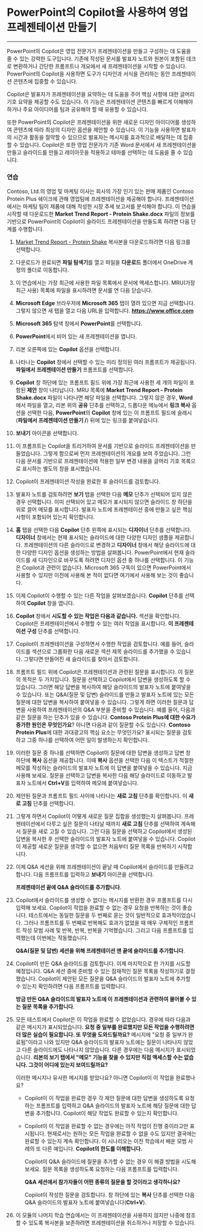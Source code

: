 
# PowerPoint의 Copilot을 사용하여 영업 프레젠테이션 만들기
---
PowerPoint의 Copilot은 영업 전문가가 프레젠테이션을 만들고 구성하는 데 도움을 줄 수 있는 강력한 도구입니다. 기존에 작성된 문서를 발표자 노트와 원본이 포함된 데크로 변환하거나 간단한 프롬프트나 개요에서 새 프레젠테이션을 시작할 수 있습니다. PowerPoint의 Copilot을 사용하면 도구가 디자인과 서식을 관리하는 동안 프레젠테이션 콘텐츠에 집중할 수 있습니다.

Copilot은 발표자가 프레젠테이션을 요약하는 데 도움을 주어 핵심 사항에 대한 글머리 기호 요약을 제공할 수도 있습니다. 이 기능은 프레젠테이션 콘텐츠를 빠르게 이해해야 하거나 주요 아이디어를 팀과 공유해야 할 때 유용할 수 있습니다.

또한 PowerPoint의 Copilot은 프레젠테이션을 위한 새로운 디자인 아이디어를 생성하여 콘텐츠에 따라 최상의 디자인 옵션을 제안할 수 있습니다. 이 기능을 사용하면 발표자의 시간과 활동을 절약할 수 있으므로 발표자는 메시지를 효과적으로 배달하는 데 집중할 수 있습니다. Copilot은 또한 영업 전문가가 기존 Word 문서에서 새 프레젠테이션을 만들고 슬라이드를 만들고 레이아웃을 적용하고 테마를 선택하는 데 도움을 줄 수 있습니다.

### 연습

Contoso, Ltd.의 영업 및 마케팅 이사는 회사의 가장 인기 있는 판매 제품인 Contoso Protein Plus 쉐이크에 관해 영업팀에 프레젠테이션을 제공해야 합니다. 프레젠테이션에서는 마케팅 팀이 제품에 대해 작성한 시장 추세 보고서를 분석해야 합니다. 이 연습을 시작할 때 다운로드한 **Market Trend Report - Protein Shake.docx** 파일의 정보를 기반으로 PowerPoint의 Copilot이 슬라이드 프레젠테이션을 만들도록 하려면 다음 단계를 수행합니다.

1.  [Market Trend Report - Protein Shake](https://edxinteractivepage.blob.core.windows.net/ms-4004/Market%20Trend%20Report-%20Protein%20shake.docx) 복사본을 다운로드하려면 다음 링크를 선택합니다.
2.  다운로드가 완료되면 **파일 탐색기**를 열고 파일을 **다운로드** 폴더에서 OneDrive 계정의 폴더로 이동합니다.
3.  이 연습에서는 가장 최근에 사용한 파일 목록에서 문서에 액세스합니다. MRU(가장 최근 사용) 목록에 파일을 표시하려면 문서를 연 다음 닫습니다.
4.  **Microsoft Edge** 브라우저에 **Microsoft 365** 탭이 열려 있으면 지금 선택합니다. 그렇지 않으면 새 탭을 열고 다음 URL을 입력합니다. **https://www.office.com** 
5.  **Microsoft 365** 탐색 창에서 **PowerPoint**를 선택합니다.
6.  **PowerPoint**에서 비어 있는 새 프레젠테이션을 엽니다.
7.  리본 오른쪽에 있는 **Copilot** 옵션을 선택합니다.
8.  나타나는 **Copilot** 창에서 선택할 수 있는 미리 정의된 여러 프롬프트가 제공됩니다. **파일에서 프레젠테이션 만들기** 프롬프트를 선택합니다.
9.  **Copilot** 창 하단에 있는 프롬프트 필드 위에 가장 최근에 사용한 세 개의 파일이 포함된 **제안** 창이 나타납니다. MRU 목록에 **Market Trend Report - Protein Shake.docx** 파일이 나타나면 해당 파일을 선택합니다. 그렇지 않은 경우, **Word**에서 파일을 열고, 리본 위의 **공유** 단추를 선택하고, 드롭다운 메뉴에서 **링크 복사** 옵션을 선택한 다음, **PowerPoint**의 **Copilot** 창에 있는 이 프롬프트 필드에 슬래시(**파일에서 프레젠테이션 만들기 /**) 뒤에 있는 링크를 붙여넣습니다.
10. **보내기** 아이콘을 선택합니다.
11. 이 프롬프트는 Copilot을 트리거하여 문서를 기반으로 슬라이드 프레젠테이션을 만들었습니다. 그렇게 함으로써 먼저 프레젠테이션의 개요를 보여 주었습니다. 그런 다음 문서를 기반으로 프레젠테이션에 적용한 일부 변경 내용을 글머리 기호 목록으로 표시하는 별도의 창을 표시했습니다.
12. Copilot이 프레젠테이션 작성을 완료한 후 슬라이드를 검토합니다.
13. 발표자 노트를 검토하려면 **보기** 탭을 선택한 다음 **메모** 단추가 선택되어 있지 않은 경우 선택합니다. 이미 선택되어 있고 메모가 표시되지 않으면 슬라이드 창 하단을 위로 끌어 메모를 표시합니다. 발표자 노트에 프레젠테이션 중에 만들고 싶은 핵심 사항이 포함되어 있는지 확인합니다.
14. **홈** 탭을 선택한 다음 **Copilot** 단추 왼쪽에 표시되는 **디자이너** 단추를 선택합니다. **디자이너** 창에서는 현재 표시되는 슬라이드에 대한 다양한 디자인 샘플을 제공합니다. 프레젠테이션의 다른 슬라이드로 변경하고 **디자이너** 창에서 해당 슬라이드에 대한 다양한 디자인 옵션을 생성하는 방법을 살펴봅니다. PowerPoint에서 현재 슬라이드를 새 디자인으로 바꾸도록 하려면 디자인 옵션 중 하나를 선택합니다. 이 기능은 Copilot과 관련이 없습니다. Microsoft 365 구독이 있으면 PowerPoint에서 사용할 수 있지만 이전에 사용해 본 적이 없다면 여기에서 사용해 보는 것이 좋습니다.
15. 이제 Copilot이 수행할 수 있는 다른 작업을 살펴보겠습니다. **Copilot** 단추를 선택하여 **Copilot** 창을 엽니다.
16. **Copilot** 창에서 **시도할 수 있는 작업은 다음과 같습니다.** 섹션을 확인합니다. Copilot은 프레젠테이션에서 수행할 수 있는 여러 작업을 표시합니다. **이 프레젠테이션 구성** 단추를 선택합니다.
17. Copilot이 프레젠테이션을 구성하면서 수행한 작업을 검토합니다. 예를 들어, 슬라이드를 섹션으로 그룹화한 다음 새로운 섹션 제목 슬라이드를 추가했을 수 있습니다. 그렇다면 만들어진 새 슬라이드를 찾아서 검토합니다.
18. 프롬프트 필드 위에 Copilot은 프레젠테이션과 관련된 질문을 표시합니다. 이 질문의 목적은 두 가지입니다. 질문을 선택하고 Copilot에서 답변을 생성하도록 할 수 있습니다. 그러면 해당 답변을 복사하여 해당 슬라이드의 발표자 노트에 붙여넣을 수 있습니다. 또는 Q&A(질문 및 답변) 슬라이드를 만들고 발표자 노트에 있는 모든 질문에 대한 답변을 복사하여 붙여넣을 수 있습니다. 그렇게 하면 이러한 질문과 답변을 사용하여 프레젠테이션의 Q&A 부분을 준비할 수 있습니다. 예를 들어, 다음과 같은 질문을 하는 단추가 있을 수 있습니다. **Contoso Protein Plus에 대한 수요가 증가한 원인은 무엇인가요**? 아니면 다음과 같이 질문할 수도 있습니다. **Contoso Protein Plus**에 대한 과대광고의 핵심 요소는 무엇인가요? 표시되는 질문을 검토하고 그중 하나를 선택하여 어떤 일이 발생하는지 확인합니다.
19. 이러한 질문 중 하나를 선택하면 Copilot이 질문에 대한 답변을 생성하고 답변 창 하단에 **복사** 옵션을 제공합니다. 이때 **복사** 옵션을 선택한 다음 이 텍스트가 적절한 메모를 작성하는 슬라이드의 발표자 노트에 이 답변을 붙여넣을 수 있습니다. 지금 사용해 보세요. 질문을 선택하고 답변을 복사한 다음 해당 슬라이드로 이동하고 발표자 노트에서 **Ctrl+V**를 입력하여 메모에 붙여넣습니다.
20. 제안된 질문과 프롬프트 필드 사이에 나타나는 **새로 고침** 단추를 확인합니다. 이 **새로 고침** 단추를 선택합니다.
21. 그렇게 하면서 Copilot이 어떻게 새로운 질문 집합을 생성했는지 살펴봅니다. 프레젠테이션에서 다루고 싶은 질문이 나타날 때까지 **새로 고침** 단추를 선택하여 계속해서 질문을 새로 고칠 수 있습니다. 그런 다음 질문을 선택하고 Copilot에서 생성된 답변을 복사한 후 선택한 슬라이드의 발표자 노트에 붙여넣을 수 있습니다. Copilot이 제공할 새로운 질문을 생각할 수 없으면 처음부터 질문 목록을 반복하기 시작합니다.
22. 이제 Q&A 세션을 위해 프레젠테이션이 끝날 때 Copilot에서 슬라이드를 만들려고 합니다. 다음 프롬프트를 입력하고 **보내기** 아이콘을 선택합니다.
    
    **프레젠테이션 끝에 Q&A 슬라이드를 추가합니다**.
23. Copilot에서 슬라이드를 생성할 수 없다는 메시지를 반환한 경우 프롬프트를 다시 입력해 보세요. Copilot이 작업을 완료할 수 없는 경우 요청을 반복하는 것이 좋습니다. 테스트에서는 동일한 질문을 두 번째로 묻는 것이 일반적으로 효과적이었습니다. 그러나 프롬프트를 두 번째로 반복해도 효과가 없었을 때 매우 구체적인 프롬프트 작성 모범 사례 및 반복, 반복, 반복을 기억했습니다. 그리고 다음 프롬프트를 입력했는데 이번에는 작동했습니다.
    
    **Q&A(질문 및 답변) 세션을 위해 프레젠테이션 맨 끝에 슬라이드를 추가합니다**.
24. Copilot이 만든 Q&A 슬라이드를 검토합니다. 이제 마지막으로 한 가지를 시도할 예정입니다. Q&A 세션 중에 준비할 수 있는 잠재적인 질문 목록을 작성하기로 결정했습니다. Copilot이 제안된 모든 질문을 Q&A 슬라이드의 발표자 노트에 추가할 수 있는지 확인하려면 다음 프롬프트를 입력합니다.
    
    **방금 만든 Q&A 슬라이드의 발표자 노트에 이 프레젠테이션과 관련하여 물어볼 수 있는 질문 목록을 추가합니다**.
25. 모든 테스트에서 Copilot은 이 작업을 완료할 수 없었습니다. 경우에 따라 다음과 같은 메시지가 표시되었습니다. **요청 중 일부를 완료했지만 모든 작업을 수행하려면 더 많은 실습이 필요합니다. 또 무엇을 도와드릴까요?** 메시지에 "요청 중 일부가 완료됨"이라고 나와 있지만 Q&A 슬라이드의 발표자 노트에는 질문이 나타나지 않았고 다른 슬라이드에도 나타나지 않았습니다. 다른 경우에는 다음 메시지가 표시되었습니다. **리본의 보기 탭에서 "메모" 기능을 찾을 수 있지만 직접 액세스할 수는 없습니다. 그것이 어디에 있는지 보여드릴까요?**
    
    이러한 메시지나 유사한 메시지를 받았나요? 아니면 Copilot이 이 작업을 완료했나요?
    
    
     -  Copilot이 이 작업을 완료한 경우 각 제안 질문에 대한 답변을 생성하도록 요청하는 프롬프트를 입력하고 Q&A 슬라이드의 발표자 노트에 해당 질문에 대한 답변을 추가합니다. Copilot이 해당 작업도 완료할 수 있는지 확인합니다.
     -  Copilot이 이 작업을 완료할 수 없는 경우에는 아직 작업이 진행 중이라고만 표시됩니다. 현재로서는 원하는 모든 작업을 완료할 수 없을 수도 있지만 결국에는 완료할 수 있는지 계속 확인합니다. 이 시나리오는 이전 학습에서 배운 모범 사례의 또 다른 예입니다. **Copilot의 한도를 이해합니다.**
        
        Copilot이 Q&A 슬라이드에 질문을 추가할 수 없는 경우 이 해결 방법을 시도해 보세요. 질문 목록을 생성하도록 요청하는 다음 프롬프트를 입력합니다.
        
        **Q&A 세션에서 참가자들이 어떤 종류의 질문을 할 것이라고 생각하나요?**
        
        Copilot이 작성한 질문을 검토합니다. 창 하단에 있는 **복사** 단추를 선택한 다음 Q&A 슬라이드의 발표자 노트에 붙여넣습니다(**Ctrl+V**).
26. 이 모듈의 나머지 학습 연습에서는 이 프레젠테이션을 사용하지 않지만 나중에 참조할 수 있도록 복사본을 보존하려면 프레젠테이션을 취소하거나 저장할 수 있습니다.
